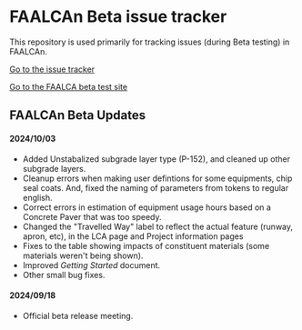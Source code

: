 # FAALCAn Beta issue tracker

This repository is used primarily for tracking issues (during Beta testing) in FAALCAn.

[Go to the issue tracker](https://github.com/ucdavis/UCPRC_FAALCAn_Beta/issues)

[Go to the FAALCA beta test site](https://dev.ucprc.ucdavis.edu/faa_test)


## FAALCAn Beta Updates

#### 2024/10/03

* Added Unstabalized subgrade layer type (P-152), and cleaned up other subgrade layers.
* Cleanup errors when making user defintions for some equipments, chip seal coats.  And, fixed the naming of parameters from tokens to regular english.
* Correct errors in estimation of equipment usage hours based on a Concrete Paver that was too speedy.
* Changed the "Travelled Way" label to reflect the actual feature (runway, apron, etc), in the LCA page and Project information pages
* Fixes to the table showing impacts of constituent materials (some materials weren't being shown).
* Improved _Getting Started_ document.
* Other small bug fixes.

#### 2024/09/18

* Official beta release meeting.
